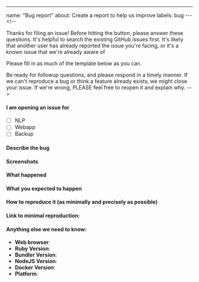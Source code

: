 ---

name: "Bug report"
about: Create a report to help us improve
labels: bug
---<!--

Thanks for filing an issue! Before hitting the button, please answer these questions. It's helpful to search the existing GitHub issues first. It's likely that another user has already reported the issue you're facing, or it's a known issue that we're already aware of

Please fill in as much of the template below as you can.

Be ready for followup questions, and please respond in a timely manner. If we can't reproduce a bug or think a feature already exists, we might close your issue. If we're wrong, PLEASE feel free to reopen it and explain why.
-->

#### I am opening an issue for

<!--  To mark a task as complete, use [x] -->

- [ ] NLP
- [ ] Webapp
- [ ] Backup

#### Describe the bug

<!-- A clear and concise description of what the bug is. -->

#### Screenshots

<!-- If applicable, add screenshots to help explain your problem. -->

#### What happened

<!-- A clear and concise description of what you expected to happen. -->

#### What you expected to happen

<!-- A clear and concise description of what you expected to happen. -->

#### How to reproduce it (as minimally and precisely as possible)

<!--
Steps to reproduce the behavior:
1. Go to '...'
2. Click on '....'
3. Scroll down to '....'
4. See error
-->

#### Link to minimal reproduction:

<!--
If the reproduction does not need a build setup, please provide a link to a JSFiddle, JSBin or CodePen. If it requires a build setup, you can provide a GitHub repo.

Please do not just fill in a random link. We will close your issue if you do that.
-->

#### Anything else we need to know:

<!--
Ruby Version: output of `ruby -v`
Bundler Version: output of `bundler -v`
NodeJS Version: output of `node -v`
Docker Version: output of `docker -v`
Platform: output of `uname -a` (UNIX)
-->

- **Web browser**:
- **Ruby Version**:
- **Bundler Version**:
- **NodeJS Version**:
- **Docker Version**:
- **Platform**:
